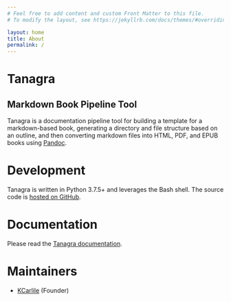 ```yaml
---
# Feel free to add content and custom Front Matter to this file.
# To modify the layout, see https://jekyllrb.com/docs/themes/#overriding-theme-defaults

layout: home
title: About
permalink: /
---
```


# Tanagra
## Markdown Book Pipeline Tool

Tanagra is a documentation pipeline tool for building a template for a markdown-based book, generating a directory and file structure based on an outline, and then converting markdown files into HTML, PDF, and EPUB books using [Pandoc](https://pandoc.org/).

# Development
Tanagra is written in Python 3.7.5+ and leverages the Bash shell. The source code is [hosted on GitHub](https://github.com/KCarlile/tanagra).

# Documentation
Please read the [Tanagra documentation](docs/).

# Maintainers
- [KCarlile](https://github.com/KCarlile) (Founder)
